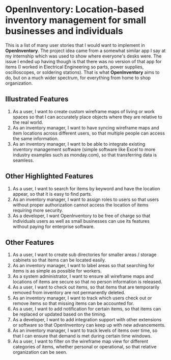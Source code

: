 
# **OpenInventory**: Location-based inventory management for small businesses and individuals

This is a list of many user stories that I would want to implement in **OpenInventory**. The project idea came from a somewhat similar app I say at my internship which was used to show where everyone's desks were. The issue I ended up having though is that there was no version of that app for items (I worked in Electrical Engineering so parts, power supplies, oscilloscopes, or soldering stations). That is what **OpenInventory** aims to do, but on a much wider spectrum, for everything from home to shop organization.

## Illustrated Features

1. As a user, I want to create custom wireframe maps of living or work spaces so that I can accurately place objects where they are relative to the real world.
2. As an inventory manager, I want to have syncing wireframe maps and item locations across different users, so that multiple people can access the same information.
3. As an inventory manager, I want to be able to integrate existing inventory management software (simple software like Excel to more industry examples such as monday.com), so that transferring data is seamless.

## Other Highlighted Features

1. As a user, I want to search for items by keyword and have the location appear, so that it is easy to find parts.
2. As an inventory manager, I want to assign roles to users so that users without proper authorization cannot access the location of items requiring more security.
3. As a developer, I want OpenInventory to be free of charge so that individuals users as well as small businesses can use its features without paying for enterprise software.

## Other Features

1. As a user, I want to create sub directories for smaller areas / storage cabinets so that items can be located easily.
2. As an inventory manager, I want to label areas so that searching for items is as simple as possible for workers.
3. As a system administrator, I want to ensure all wireframe maps and locations of items are secure so that no person information is released.
4. As a user, I want to check out items, so that items that are temporarily removed from inventory are not permanently deleted.
5. As an inventory manager, I want to track which users check out or remove items so that missing items can be accounted for.
6. As a user, I want to add notification for certain items, so that items can be replaced or updated based on the timing.
7. As a developer, I want to add integration support with other extensions or software so that OpenInventory can keep up with new advancements.
8. As an inventory manager, I want to track levels of items over time, so that I can ensure that demand is met during certain time windows.
9. As a user, I want to filter on the wireframe map view for different categories of items, whether personal or operational, so that relative organization can be seen.

